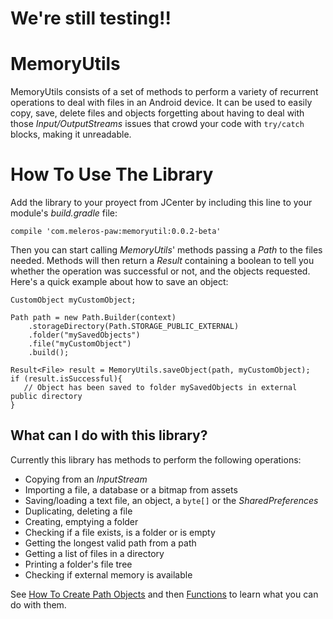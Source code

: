 # We're still testing!!

# MemoryUtils

MemoryUtils consists of a set of methods to perform a variety of recurrent operations to deal with files in an Android device. It can be used to easily copy, save, delete files and objects forgetting about having to deal with those _Input/OutputStreams_ issues that crowd your code with `try/catch` blocks, making it unreadable.

# How To Use The Library

Add the library to your proyect from JCenter by including this line to your module's _build.gradle_ file:

`compile 'com.meleros-paw:memoryutil:0.0.2-beta'`

Then you can start calling _MemoryUtils_' methods passing a _Path_ to the files needed. Methods will then return a _Result_ containing a boolean to tell you whether the operation was successful or not, and the objects requested. Here's a quick example about how to save an object:

    CustomObject myCustomObject;

    Path path = new Path.Builder(context)
        .storageDirectory(Path.STORAGE_PUBLIC_EXTERNAL)
        .folder("mySavedObjects")
        .file("myCustomObject")
        .build();

    Result<File> result = MemoryUtils.saveObject(path, myCustomObject);
    if (result.isSuccessful){
       // Object has been saved to folder mySavedObjects in external public directory
    }

## What can I do with this library? 
Currently this library has methods to perform the following operations:
- Copying from an _InputStream_
- Importing a file, a database or a bitmap from assets
- Saving/loading a text file, an object, a `byte[]` or the _SharedPreferences_
- Duplicating, deleting a file
- Creating, emptying a folder
- Checking if a file exists, is a folder or is empty
- Getting the longest valid path from a path
- Getting a list of files in a directory
- Printing a folder's file tree
- Checking if external memory is available

See [How To Create Path Objects](https://github.com/Triodesabios/meleros-paw/wiki/1.-How-To-Create-Path-Objects) and then [Functions](https://github.com/Triodesabios/meleros-paw/wiki/Functions) to learn what you can do with them.
